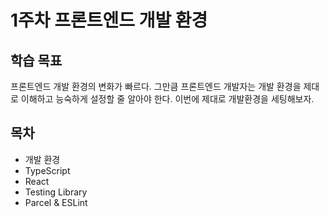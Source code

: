 # 1주차 프론트엔드 개발 환경

## 학습 목표

프론트엔드 개발 환경의 변화가 빠르다.
그만큼 프론트엔드 개발자는 개발 환경을 제대로 이해하고 능숙하게 설정할 줄 알아야 한다.
이번에 제대로 개발환경을 세팅해보자.

## 목차

- 개발 환경
- TypeScript
- React
- Testing Library
- Parcel & ESLint
